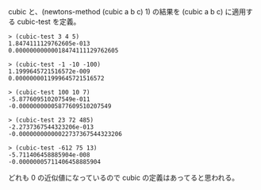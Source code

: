cubic と、(newtons-method (cubic a b c) 1) の結果を (cubic a b c) に適用する cubic-test を定義。

    > (cubic-test 3 4 5)
    1.8474111129762605e-013
    0.00000000000018474111129762605
    
    > (cubic-test -1 -10 -100)
    1.1999645721516572e-009
    0.0000000011999645721516572

    > (cubic-test 100 10 7)
    -5.877609510207549e-011
    -0.00000000005877609510207549

    > (cubic-test 23 72 485)
    -2.2737367544323206e-013
    -0.00000000000022737367544323206

    > (cubic-test -612 75 13)
    -5.711406458885904e-008
    -0.00000005711406458885904

どれも 0 の近似値になっているので cubic の定義はあってると思われる。
